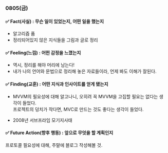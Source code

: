 ### 0805(금)

#### ✅ Fact(사실) : 무슨 일이 있었는지, 어떤 일을 했는지

- 알고리즘 품
- 정리되어있지 않은 지식들을 그림과 글로 정리

#### ✅ Feeling(느낌) : 어떤 감정을 느꼈는지

- 역시, 정리를 해야 머리에 남는다!
- 내가 나의 언어와 문법으로 정리해 놓은 자료들이라, 언제 봐도 이해가 잘된다.

#### ✅ Finding(교훈) : 어떤 지식과 인사이트를 얻게 됐는지

- MVVM의 필요성에 대해 알고나니, 오히려 꼭 MVVM을 고집할 필요는 없다는 생각이 들었다.  
프로젝트의 덩치가 작다면, MVC로 만드는 것도 좋다는 생각이 들었다.

- 2008년 서브프라임 모기지사태

#### ✅ Future Action(향후 행동) : 앞으로 무엇을 할 계획인지

프로토콜 필요성에 대해, 주말에 블로그 작성해볼 것.
